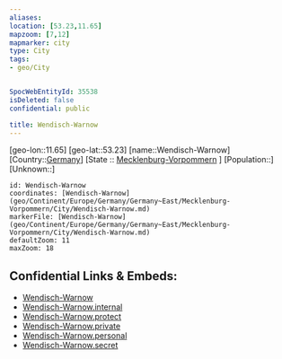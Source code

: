 ```yaml
---
aliases: 
location: [53.23,11.65]
mapzoom: [7,12] 
mapmarker: city 
type: City
tags:
- geo/City


SpocWebEntityId: 35538
isDeleted: false
confidential: public

title: Wendisch-Warnow
---
```

[geo-lon::11.65]
[geo-lat::53.23]
[name::Wendisch-Warnow]
[Country::[Germany](geo/Continent/Europe/Germany.md)]
[State :: [Mecklenburg-Vorpommern](geo/Continent/Europe/Germany/Germany~East/Mecklenburg-Vorpommern.md) ]
[Population::]
[Unknown::]


```leaflet
id: Wendisch-Warnow
coordinates: [Wendisch-Warnow](geo/Continent/Europe/Germany/Germany~East/Mecklenburg-Vorpommern/City/Wendisch-Warnow.md)
markerFile: [Wendisch-Warnow](geo/Continent/Europe/Germany/Germany~East/Mecklenburg-Vorpommern/City/Wendisch-Warnow.md)
defaultZoom: 11 
maxZoom: 18
```


## Confidential Links & Embeds: 
- [Wendisch-Warnow](../../../../../../../../_public/geo/Continent/Europe/Germany/Germany~East/Mecklenburg-Vorpommern/City/Wendisch-Warnow.md) 
- [Wendisch-Warnow.internal](../../../../../../../../_internal/geo/Continent/Europe/Germany/Germany~East/Mecklenburg-Vorpommern/City/Wendisch-Warnow.internal.md) 
- [Wendisch-Warnow.protect](../../../../../../../../_protect/geo/Continent/Europe/Germany/Germany~East/Mecklenburg-Vorpommern/City/Wendisch-Warnow.protect.md) 
- [Wendisch-Warnow.private](../../../../../../../../_private/geo/Continent/Europe/Germany/Germany~East/Mecklenburg-Vorpommern/City/Wendisch-Warnow.private.md) 
- [Wendisch-Warnow.personal](../../../../../../../../_personal/geo/Continent/Europe/Germany/Germany~East/Mecklenburg-Vorpommern/City/Wendisch-Warnow.personal.md) 
- [Wendisch-Warnow.secret](../../../../../../../../_secret/geo/Continent/Europe/Germany/Germany~East/Mecklenburg-Vorpommern/City/Wendisch-Warnow.secret.md) 
